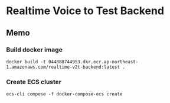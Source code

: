 # Realtime Voice to Test Backend

## Memo

### Build docker image
```
docker build -t 044888744953.dkr.ecr.ap-northeast-1.amazonaws.com/realtime-v2t-backend:latest .
```

### Create ECS cluster
```
ecs-cli compose -f docker-compose-ecs create
```